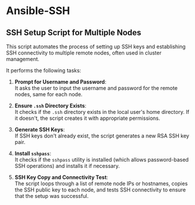 # Ansible-SSH

## SSH Setup Script for Multiple Nodes

This script automates the process of setting up SSH keys and establishing SSH connectivity to multiple remote nodes, often used in cluster management.

It performs the following tasks:

1. **Prompt for Username and Password**:  
   It asks the user to input the username and password for the remote nodes, same for each node.

2. **Ensure `.ssh` Directory Exists**:  
   It checks if the `.ssh` directory exists in the local user's home directory. If it doesn't, the script creates it with appropriate permissions.

3. **Generate SSH Keys**:  
   If SSH keys don't already exist, the script generates a new RSA SSH key pair.

4. **Install `sshpass`**:  
   It checks if the `sshpass` utility is installed (which allows password-based SSH operations) and installs it if necessary.

5. **SSH Key Copy and Connectivity Test**:  
   The script loops through a list of remote node IPs or hostnames, copies the SSH public key to each node, and tests SSH connectivity to ensure that the setup was successful.

